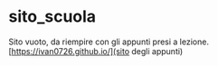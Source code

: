 # sito_scuola
Sito vuoto, da riempire con gli appunti presi a lezione.
[https://ivan0726.github.io/](sito degli appunti)